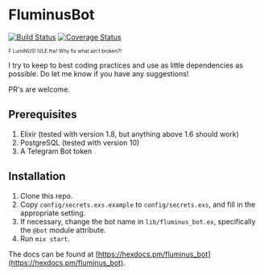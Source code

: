 # FluminusBot

[![Build Status](https://travis-ci.com/indocomsoft/fluminus_bot.svg?branch=master)](https://travis-ci.com/indocomsoft/fluminus_bot)
[![Coverage Status](https://coveralls.io/repos/github/indocomsoft/fluminus_bot/badge.svg?branch=master)](https://coveralls.io/github/indocomsoft/fluminus_bot?branch=master)

<sup><sub>F LumiNUS! IVLE ftw! Why fix what ain't broken?!</sub></sup>


I try to keep to best coding practices and use as little dependencies as possible. Do let me know if you have any suggestions!

PR's are welcome.

## Prerequisites
1. Elixir (tested with version 1.8, but anything above 1.6 should work)
1. PostgreSQL (tested with version 10)
1. A Telegram Bot token

## Installation
1. Clone this repo.
1. Copy `config/secrets.exs.example` to `config/secrets.exs`, and fill in the appropriate setting.
1. If necessary, change the bot name in `lib/fluminus_bot.ex`, specifically the `@bot` module attribute.
1. Run `mix start`.

The docs can be found at [https://hexdocs.pm/fluminus_bot](https://hexdocs.pm/fluminus_bot).
